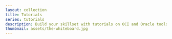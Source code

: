 ```yaml
---
layout: collection
title: Tutorials
series: tutorials
description: Build your skillset with tutorials on OCI and Oracle tools.
thumbnail: assets/the-whiteboard.jpg
---
```


